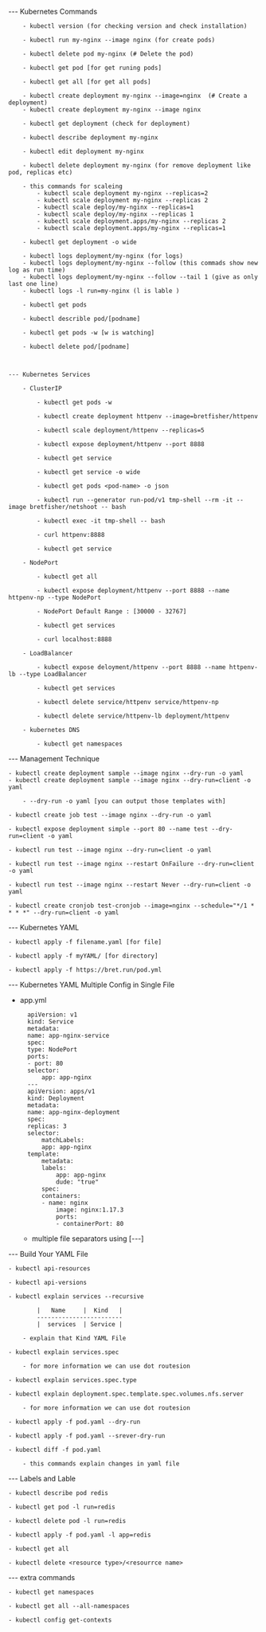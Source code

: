 --- Kubernetes Commands

        - kubectl version (for checking version and check installation)

        - kubectl run my-nginx --image nginx (for create pods)

        - kubectl delete pod my-nginx (# Delete the pod)

        - kubectl get pod [for get runing pods]

        - kubectl get all [for get all pods]

        - kubectl create deployment my-nginx --image=nginx  (# Create a deployment)
        - kubectl create deployment my-nginx --image nginx

        - kubectl get deployment (check for deployment)

        - kubectl describe deployment my-nginx

        - kubectl edit deployment my-nginx

        - kubectl delete deployment my-nginx (for remove deployment like pod, replicas etc)

        - this commands for scaleing
            - kubectl scale deployment my-nginx --replicas=2
            - kubectl scale deployment my-nginx --replicas 2
            - kubectl scale deploy/my-nginx --replicas=1
            - kubectl scale deploy/my-nginx --replicas 1
            - kubectl scale deployment.apps/my-nginx --replicas 2
            - kubectl scale deployment.apps/my-nginx --replicas=1
            
        - kubectl get deployment -o wide

        - kubectl logs deployment/my-nginx (for logs)
        - kubectl logs deployment/my-nginx --follow (this commads show new log as run time)
        - kubectl logs deployment/my-nginx --follow --tail 1 (give as only last one line)
        - kubectl logs -l run=my-nginx (l is lable ) 

        - kubectl get pods

        - kubectl describle pod/[podname]

        - kubectl get pods -w [w is watching]

        - kubectl delete pod/[podname] 

        

    --- Kubernetes Services

        - ClusterIP

            - kubectl get pods -w

            - kubectl create deployment httpenv --image=bretfisher/httpenv 

            - kubectl scale deployment/httpenv --replicas=5

            - kubectl expose deployment/httpenv --port 8888

            - kubectl get service

            - kubectl get service -o wide

            - kubectl get pods <pod-name> -o json

            - kubectl run --generator run-pod/v1 tmp-shell --rm -it --image bretfisher/netshoot -- bash

            - kubectl exec -it tmp-shell -- bash

            - curl httpenv:8888

            - kubectl get service

        - NodePort

            - kubectl get all

            - kubectl expose deployment/httpenv --port 8888 --name httpenv-np --type NodePort

            - NodePort Default Range : [30000 - 32767]

            - kubectl get services

            - curl localhost:8888

        - LoadBalancer

            - kubectl expose deloyment/httpenv --port 8888 --name httpenv-lb --type LoadBalancer

            - kubectl get services

            - kubectl delete service/httpenv service/httpenv-np

            - kubectl delete service/httpenv-lb deployment/httpenv

        - kubernetes DNS

            - kubectl get namespaces


--- Management Technique

    - kubectl create deployment sample --image nginx --dry-run -o yaml
    - kubectl create deployment sample --image nginx --dry-run=client -o yaml

        - --dry-run -o yaml [you can output those templates with]

    - kubectl create job test --image nginx --dry-run -o yaml

    - kubectl expose deployment simple --port 80 --name test --dry-run=client -o yaml

    - kubectl run test --image nginx --dry-run=client -o yaml

    - kubectl run test --image nginx --restart OnFailure --dry-run=client -o yaml

    - kubectl run test --image nginx --restart Never --dry-run=client -o yaml

    - kubectl create cronjob test-cronjob --image=nginx --schedule="*/1 * * * *" --dry-run=client -o yaml

--- Kubernetes YAML

    - kubectl apply -f filename.yaml [for file]

    - kubectl apply -f myYAML/ [for directory]

    - kubectl apply -f https://bret.run/pod.yml 

--- Kubernetes YAML Multiple Config in Single File

- app.yml

        apiVersion: v1
        kind: Service
        metadata:
        name: app-nginx-service
        spec:
        type: NodePort
        ports:
        - port: 80
        selector:
            app: app-nginx
        ---
        apiVersion: apps/v1
        kind: Deployment
        metadata:
        name: app-nginx-deployment
        spec:
        replicas: 3
        selector:
            matchLabels:
            app: app-nginx
        template:
            metadata:
            labels:
                app: app-nginx
                dude: "true"
            spec:
            containers:
            - name: nginx
                image: nginx:1.17.3
                ports:
                - containerPort: 80

    - multiple file separators using [---]


--- Build Your YAML File

    - kubectl api-resources

    - kubectl api-versions

    - kubectl explain services --recursive
            
            |   Name     |  Kind   |
            ------------------------
            |  services  | Service |  

        - explain that Kind YAML File

    - kubectl explain services.spec

        - for more information we can use dot routesion

    - kubectl explain services.spec.type

    - kubectl explain deployment.spec.template.spec.volumes.nfs.server

        - for more information we can use dot routesion

    - kubectl apply -f pod.yaml --dry-run 

    - kubectl apply -f pod.yaml --srever-dry-run

    - kubectl diff -f pod.yaml

        - this commands explain changes in yaml file

--- Labels and Lable

    - kubectl describe pod redis

    - kubectl get pod -l run=redis

    - kubectl delete pod -l run=redis

    - kubectl apply -f pod.yaml -l app=redis

    - kubectl get all

    - kubectl delete <resource type>/<resourrce name>

--- extra commands

    - kubectl get namespaces

    - kubectl get all --all-namespaces

    - kubectl config get-contexts